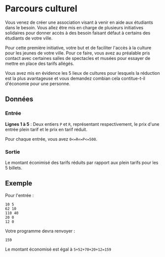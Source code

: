 # Parcours culturel

Vous venez de créer une association visant à venir en aide aux étudiants dans le besoin. Vous allez être mis en charge de plusieurs initiatives solidaires pour donner accès à des besoin faisant défaut à certains des étudiants de votre ville.

Pour cette première initiative, votre but et de faciliter l'accès à la culture pour les jeunes de votre ville. Pour ce faire, vous avez au préalable pris contact avec certaines salles de spectacles et musées pour essayer de mettre en place des tarifs allégés.

Vous avez mis en évidence les 5 lieux de cultures pour lesquels la réduction est la plus avantageuse et vous demandez combian cela contitue-t-il d'économie pour une personne.

## Données

### Entrée

**Lignes 1 à 5** : Deux entiers `P` et `R`, représentant respectivement, le prix d'une entrée plein tarif et le prix en tarif réduit.

Pour chaque entrée, vous avez `0<=R<=P<=500`.

### Sortie

Le montant éconimisé des tarifs réduits par rapport aux plein tarifs pour les 5 billets.

## Exemple

Pour l'entrée :
```plaintext
10 5
62 10
110 40
20 0
12 0
```

Votre programme devra renvoyer :
```plaintext
159
```

Le montant économisé est égal à `5+52+70+20+12=159`